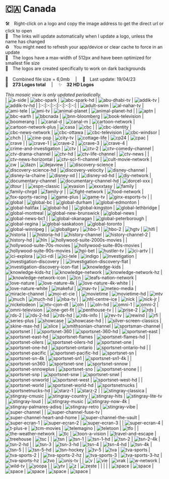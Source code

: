 🇨🇦 Canada
===============
🛠 Right-click on a logo and copy the image address to get the direct url or click to open  
🔗 The links will update automatically when I update a logo, unless the name has changed  
♻️ You might need to refresh your app/device or clear cache to force in an update  
📐 The logos have a max-width of 512px and have been optimized for smallest file size  
🖤 The logos are created specifically to work on dark backgrounds  
   
💾 Combined file size = 6,0mb  |  📅 Last update: 19/04/23  
🎨 __273 Logos total__  |  ✨ __32 HD Logos__
   
   
*This mosaic view is only updated periodically.*  
| ![a-side] | ![abc-spark] | ![abc-spark-hd] | ![abu-dhabi-tv] | ![addik-tv] | ![addik-tv-hd] |
|:-:|:-:|:-:|:-:|:-:|:-:|
| ![adult-swim] | ![al-nahar-tv] | ![ami-tele] | ![ami-tv] | ![animal-planet] | ![animal-planet-hd] |
| ![aptn] | ![bbc-earth] | ![bbcnada] | ![bnn-bloomberg] | ![book-television] | ![boomerang] |
| ![canal-d] | ![canal-m] | ![cartoon-network] | ![cartoon-network-plus] | ![casa] | ![cbc] |
| ![cbc-identity] | ![cbc-news-network] | ![cbc-ottawa] | ![cbc-television] | ![cbc-windsor] | ![chch] |
| ![cine-pop] | ![city-tv] | ![cottage-life] | ![cp24] | ![cpac] | ![crave] |
| ![crave-1] | ![crave-2] | ![crave-3] | ![crave-4] | ![crime-and-investigation] | ![ctv] |
| ![ctv-2] | ![ctv-comedy-channel] | ![ctv-drama-channel] | ![ctv-hd] | ![ctv-life-channel] | ![ctv-news] |
| ![ctv-news-horizontal] | ![ctv-sci-fi-channel] | ![cult-movie-network] | ![cw] | ![dazn] | ![dejaview] |
| ![discovery-science] | ![discovery-science-hd] | ![discovery-velocity] | ![disney-channel] | ![disney-la-chaine] | ![disney-xd] |
| ![disney-xd-hd] | ![diy-network] | ![documentary-channel] | ![documentary-channel-hd] | ![dorcel-xxx] | ![dtour] |
| ![espn-classic] | ![evasion] | ![exxxtasy] | ![family] | ![family-chrgd] | ![family-jr] |
| ![fight-network] | ![food-network] | ![fox-sports-racing] | ![game-plus] | ![game-tv] | ![ginx-esports-tv] |
| ![global] | ![global-bc] | ![global-durham] | ![global-edmonton] | ![global-halifax] | ![global-hd] |
| ![global-kingston] | ![global-lethbridge] | ![global-montreal] | ![global-new-brunswick] | ![global-news] | ![global-news-bc1] |
| ![global-okanagan] | ![global-peterborough] | ![global-regina] | ![global-saskatoon] | ![global-toronto] | ![global-winnipeg] |
| ![globallgary] | ![hbo-1] | ![hbo-2] | ![hgtv] | ![hifi] | ![historia] |
| ![historia-hd] | ![history-channel] | ![history-channel-2] | ![history-hd] | ![hln] | ![hollywood-suite-2000s-movies] |
| ![hollywood-suite-70s-movies] | ![hollywood-suite-80s-movies] | ![hollywood-suite-90s-movies] | ![hpi-bet] | ![hustler-tv] | ![ici-artv] |
| ![ici-explora] | ![ici-rdi] | ![ici-tele] | ![indigo] | ![investigation] | ![investigation-discovery] |
| ![investigation-discovery-flat] | ![investigation-discovery-icon-flat] | ![knowledge-kids] | ![knowledge-kids-hz] | ![knowledge-network] | ![knowledge-network-hz] |
| ![knowledge-network-icon] | ![lcn] | ![leafs-nation-network] | ![love-nature] | ![love-nature-4k] | ![love-nature-4k-white] |
| ![love-nature-white] | ![makeful] | ![mav-tv] | ![meteo-media] | ![miracle-channel] | ![moi-et-cie] |
| ![movietime] | ![movietime-hd] | ![mtv] | ![much] | ![much-hd] | ![nba-tv] |
| ![nhl-centre-ice] | ![nick] | ![nick-jr] | ![nickelodeon] | ![ntv-cjon-dt] | ![oln] |
| ![oln-hd] | ![omni-1] | ![omni-2] | ![omni-television] | ![one-get-fit] | ![penthouse-tv] |
| ![prise-2] | ![rds] | ![rds-2] | ![rds-2-hd] | ![rds-hd] | ![rds-info] |
| ![rev-tv] | ![rewind] | ![rfi] | ![series-plus] | ![showcase] | ![showcase-hd] |
| ![silver-screen-classics] | ![skine-max-hd] | ![slice] | ![smithsonian-channel] | ![sportsman-channel] | ![sportsnet] |
| ![sportsnet-360] | ![sportsnet-360-hd] | ![sportsnet-east] | ![sportsnet-east-hd] | ![sportsnet-flames] | ![sportsnet-flames-hd] |
| ![sportsnet-oilers] | ![sportsnet-oilers-hd] | ![sportsnet-one] | ![sportsnet-one-hd] | ![sportsnet-ontario] | ![sportsnet-ontario-hd] |
| ![sportsnet-pacific] | ![sportsnet-pacific-hd] | ![sportsnet-sn] | ![sportsnet-sn-4k] | ![sportsnet-sn1] | ![sportsnet-sn1-4k] |
| ![sportsnet-sn360] | ![sportsnet-sne] | ![sportsnet-snnow] | ![sportsnet-snnowplus] | ![sportsnet-sno] | ![sportsnet-snone] |
| ![sportsnet-snp] | ![sportsnet-snw] | ![sportsnet-snwl] | ![sportsnet-snworld] | ![sportsnet-west] | ![sportsnet-west-hd] |
| ![sportsnet-world] | ![sportsnet-world-hd] | ![sportsnetnucks] | ![sportsnetnucks-hd] | ![starz-1] | ![starz-2] |
| ![stingray-classica] | ![stingray-cmusic] | ![stingray-country] | ![stingray-hits] | ![stingray-lite-tv] | ![stingray-loud] |
| ![stingray-music] | ![stingray-now-4k] | ![stingray-palmares-adisq] | ![stingray-retro] | ![stingray-vibe] | ![super-channel] |
| ![super-channel-fuse-tv] | ![super-channel-heart-and-home] | ![super-channel-the-vault] | ![super-ecran-1] | ![super-ecran-2] | ![super-ecran-3] |
| ![super-ecran-4] | ![t-plus-e] | ![tcm-movies] | ![telemagino] | ![teletoon] | ![tfo] |
| ![the-weather-network] | ![tlc] | ![toon-a-vision] | ![travel-and-escape] | ![treehouse] | ![tsc] |
| ![tsn] | ![tsn-1] | ![tsn-1-hd] | ![tsn-2] | ![tsn-2-4k] | ![tsn-2-hd] |
| ![tsn-3] | ![tsn-3-hd] | ![tsn-4] | ![tsn-4-hd] | ![tsn-4k] | ![tsn-5] |
| ![tsn-5-hd] | ![tsn-hockey] | ![tv-5] | ![tva] | ![tva-sports] | ![tva-sports-2] |
| ![tva-sports-2-hz] | ![tva-sports-3] | ![tva-sports-3-hz] | ![tva-sports-hz] | ![tvo] | ![unis-tv] |
| ![v] | ![vie] | ![vrak] | ![w-network] | ![wild-tv] | ![yoopa] |
| ![ytv] | ![z] | ![zeste] |  |  |  |
| ![space] | ![space] | ![space] | ![space] | ![space] | ![space] |

[a-side]:https://raw.githubusercontent.com/cybertsotsi/tv/master/countries/canada/a-side-ca.png
[abc-spark]:https://raw.githubusercontent.com/cybertsotsi/tv/master/countries/canada/abc-spark-ca.png
[abc-spark-hd]:https://raw.githubusercontent.com/cybertsotsi/tv/master/countries/canada/abc-spark-hd-ca.png
[abu-dhabi-tv]:https://raw.githubusercontent.com/cybertsotsi/tv/master/countries/canada/abu-dhabi-tv-ca.png
[addik-tv]:https://raw.githubusercontent.com/cybertsotsi/tv/master/countries/canada/addik-tv-ca.png
[addik-tv-hd]:https://raw.githubusercontent.com/cybertsotsi/tv/master/countries/canada/addik-tv-hd-ca.png
[adult-swim]:https://raw.githubusercontent.com/cybertsotsi/tv/master/countries/canada/adult-swim-ca.png
[al-nahar-tv]:https://raw.githubusercontent.com/cybertsotsi/tv/master/countries/canada/al-nahar-tv-ca.png
[ami-tele]:https://raw.githubusercontent.com/cybertsotsi/tv/master/countries/canada/ami-tele-ca.png
[ami-tv]:https://raw.githubusercontent.com/cybertsotsi/tv/master/countries/canada/ami-tv-ca.png
[animal-planet]:https://raw.githubusercontent.com/cybertsotsi/tv/master/countries/canada/animal-planet-ca.png
[animal-planet-hd]:https://raw.githubusercontent.com/cybertsotsi/tv/master/countries/canada/animal-planet-hd-ca.png
[aptn]:https://raw.githubusercontent.com/cybertsotsi/tv/master/countries/canada/aptn-ca.png
[bbc-earth]:https://raw.githubusercontent.com/cybertsotsi/tv/master/countries/canada/bbc-earth-ca.png
[bbcnada]:https://raw.githubusercontent.com/cybertsotsi/tv/master/countries/canada/bbc-canada-ca.png
[bnn-bloomberg]:https://raw.githubusercontent.com/cybertsotsi/tv/master/countries/canada/bnn-bloomberg-ca.png
[book-television]:https://raw.githubusercontent.com/cybertsotsi/tv/master/countries/canada/book-television-ca.png
[boomerang]:https://raw.githubusercontent.com/cybertsotsi/tv/master/countries/canada/boomerang-ca.png
[canal-d]:https://raw.githubusercontent.com/cybertsotsi/tv/master/countries/canada/canal-d-ca.png
[canal-m]:https://raw.githubusercontent.com/cybertsotsi/tv/master/countries/canada/canal-m-ca.png
[cartoon-network]:https://raw.githubusercontent.com/cybertsotsi/tv/master/countries/canada/cartoon-network-ca.png
[cartoon-network-plus]:https://raw.githubusercontent.com/cybertsotsi/tv/master/countries/canada/cartoon-network-plus-ca.png
[casa]:https://raw.githubusercontent.com/cybertsotsi/tv/master/countries/canada/casa-ca.png
[cbc]:https://raw.githubusercontent.com/cybertsotsi/tv/master/countries/canada/cbc-ca.png
[cbc-identity]:https://raw.githubusercontent.com/cybertsotsi/tv/master/countries/canada/cbc-identity-ca.png
[cbc-news-network]:https://raw.githubusercontent.com/cybertsotsi/tv/master/countries/canada/cbc-news-network-ca.png
[cbc-ottawa]:https://raw.githubusercontent.com/cybertsotsi/tv/master/countries/canada/cbc-ottawa-ca.png
[cbc-television]:https://raw.githubusercontent.com/cybertsotsi/tv/master/countries/canada/cbc-television-ca.png
[cbc-windsor]:https://raw.githubusercontent.com/cybertsotsi/tv/master/countries/canada/cbc-windsor-ca.png
[chch]:https://raw.githubusercontent.com/cybertsotsi/tv/master/countries/canada/chch-ca.png
[cine-pop]:https://raw.githubusercontent.com/cybertsotsi/tv/master/countries/canada/cine-pop-ca.png
[city-tv]:https://raw.githubusercontent.com/cybertsotsi/tv/master/countries/canada/city-tv-ca.png
[cottage-life]:https://raw.githubusercontent.com/cybertsotsi/tv/master/countries/canada/cottage-life-ca.png
[cp24]:https://raw.githubusercontent.com/cybertsotsi/tv/master/countries/canada/cp24-ca.png
[cpac]:https://raw.githubusercontent.com/cybertsotsi/tv/master/countries/canada/cpac-ca.png
[crave]:https://raw.githubusercontent.com/cybertsotsi/tv/master/countries/canada/crave-ca.png
[crave-1]:https://raw.githubusercontent.com/cybertsotsi/tv/master/countries/canada/crave-1-ca.png
[crave-2]:https://raw.githubusercontent.com/cybertsotsi/tv/master/countries/canada/crave-2-ca.png
[crave-3]:https://raw.githubusercontent.com/cybertsotsi/tv/master/countries/canada/crave-3-ca.png
[crave-4]:https://raw.githubusercontent.com/cybertsotsi/tv/master/countries/canada/crave-4-ca.png
[crime-and-investigation]:https://raw.githubusercontent.com/cybertsotsi/tv/master/countries/canada/crime-and-investigation-ca.png
[ctv]:https://raw.githubusercontent.com/cybertsotsi/tv/master/countries/canada/ctv-ca.png
[ctv-2]:https://raw.githubusercontent.com/cybertsotsi/tv/master/countries/canada/ctv-2-ca.png
[ctv-comedy-channel]:https://raw.githubusercontent.com/cybertsotsi/tv/master/countries/canada/ctv-comedy-channel-ca.png
[ctv-drama-channel]:https://raw.githubusercontent.com/cybertsotsi/tv/master/countries/canada/ctv-drama-channel-ca.png
[ctv-hd]:https://raw.githubusercontent.com/cybertsotsi/tv/master/countries/canada/ctv-hd-ca.png
[ctv-life-channel]:https://raw.githubusercontent.com/cybertsotsi/tv/master/countries/canada/ctv-life-channel-ca.png
[ctv-news]:https://raw.githubusercontent.com/cybertsotsi/tv/master/countries/canada/ctv-news-ca.png
[ctv-news-horizontal]:https://raw.githubusercontent.com/cybertsotsi/tv/master/countries/canada/ctv-news-horizontal-ca.png
[ctv-sci-fi-channel]:https://raw.githubusercontent.com/cybertsotsi/tv/master/countries/canada/ctv-sci-fi-channel-ca.png
[cult-movie-network]:https://raw.githubusercontent.com/cybertsotsi/tv/master/countries/canada/cult-movie-network-ca.png
[cw]:https://raw.githubusercontent.com/cybertsotsi/tv/master/countries/canada/cw-ca.png
[dazn]:https://raw.githubusercontent.com/cybertsotsi/tv/master/countries/canada/dazn-ca.png
[dejaview]:https://raw.githubusercontent.com/cybertsotsi/tv/master/countries/canada/dejaview-ca.png
[discovery-science]:https://raw.githubusercontent.com/cybertsotsi/tv/master/countries/canada/discovery-science-ca.png
[discovery-science-hd]:https://raw.githubusercontent.com/cybertsotsi/tv/master/countries/canada/discovery-science-hd-ca.png
[discovery-velocity]:https://raw.githubusercontent.com/cybertsotsi/tv/master/countries/canada/discovery-velocity-ca.png
[disney-channel]:https://raw.githubusercontent.com/cybertsotsi/tv/master/countries/canada/disney-channel-ca.png
[disney-la-chaine]:https://raw.githubusercontent.com/cybertsotsi/tv/master/countries/canada/disney-la-chaine-ca.png
[disney-xd]:https://raw.githubusercontent.com/cybertsotsi/tv/master/countries/canada/disney-xd-ca.png
[disney-xd-hd]:https://raw.githubusercontent.com/cybertsotsi/tv/master/countries/canada/disney-xd-hd-ca.png
[diy-network]:https://raw.githubusercontent.com/cybertsotsi/tv/master/countries/canada/diy-network-ca.png
[documentary-channel]:https://raw.githubusercontent.com/cybertsotsi/tv/master/countries/canada/documentary-channel-ca.png
[documentary-channel-hd]:https://raw.githubusercontent.com/cybertsotsi/tv/master/countries/canada/documentary-channel-hd-ca.png
[dorcel-xxx]:https://raw.githubusercontent.com/cybertsotsi/tv/master/countries/canada/dorcel-xxx-ca.png
[dtour]:https://raw.githubusercontent.com/cybertsotsi/tv/master/countries/canada/dtour-ca.png
[espn-classic]:https://raw.githubusercontent.com/cybertsotsi/tv/master/countries/canada/espn-classic-ca.png
[evasion]:https://raw.githubusercontent.com/cybertsotsi/tv/master/countries/canada/evasion-ca.png
[exxxtasy]:https://raw.githubusercontent.com/cybertsotsi/tv/master/countries/canada/exxxtasy-ca.png
[family]:https://raw.githubusercontent.com/cybertsotsi/tv/master/countries/canada/family-ca.png
[family-chrgd]:https://raw.githubusercontent.com/cybertsotsi/tv/master/countries/canada/family-chrgd-ca.png
[family-jr]:https://raw.githubusercontent.com/cybertsotsi/tv/master/countries/canada/family-jr-ca.png
[fight-network]:https://raw.githubusercontent.com/cybertsotsi/tv/master/countries/canada/fight-network-ca.png
[food-network]:https://raw.githubusercontent.com/cybertsotsi/tv/master/countries/canada/food-network-ca.png
[fox-sports-racing]:https://raw.githubusercontent.com/cybertsotsi/tv/master/countries/canada/fox-sports-racing-ca.png
[game-plus]:https://raw.githubusercontent.com/cybertsotsi/tv/master/countries/canada/game-plus-ca.png
[game-tv]:https://raw.githubusercontent.com/cybertsotsi/tv/master/countries/canada/game-tv-ca.png
[ginx-esports-tv]:https://raw.githubusercontent.com/cybertsotsi/tv/master/countries/canada/ginx-esports-tv-ca.png
[global]:https://raw.githubusercontent.com/cybertsotsi/tv/master/countries/canada/global-ca.png
[global-bc]:https://raw.githubusercontent.com/cybertsotsi/tv/master/countries/canada/global-bc-ca.png
[global-durham]:https://raw.githubusercontent.com/cybertsotsi/tv/master/countries/canada/global-durham-ca.png
[global-edmonton]:https://raw.githubusercontent.com/cybertsotsi/tv/master/countries/canada/global-edmonton-ca.png
[global-halifax]:https://raw.githubusercontent.com/cybertsotsi/tv/master/countries/canada/global-halifax-ca.png
[global-hd]:https://raw.githubusercontent.com/cybertsotsi/tv/master/countries/canada/global-hd-ca.png
[global-kingston]:https://raw.githubusercontent.com/cybertsotsi/tv/master/countries/canada/global-kingston-ca.png
[global-lethbridge]:https://raw.githubusercontent.com/cybertsotsi/tv/master/countries/canada/global-lethbridge-ca.png
[global-montreal]:https://raw.githubusercontent.com/cybertsotsi/tv/master/countries/canada/global-montreal-ca.png
[global-new-brunswick]:https://raw.githubusercontent.com/cybertsotsi/tv/master/countries/canada/global-new-brunswick-ca.png
[global-news]:https://raw.githubusercontent.com/cybertsotsi/tv/master/countries/canada/global-news-ca.png
[global-news-bc1]:https://raw.githubusercontent.com/cybertsotsi/tv/master/countries/canada/global-news-bc1-ca.png
[global-okanagan]:https://raw.githubusercontent.com/cybertsotsi/tv/master/countries/canada/global-okanagan-ca.png
[global-peterborough]:https://raw.githubusercontent.com/cybertsotsi/tv/master/countries/canada/global-peterborough-ca.png
[global-regina]:https://raw.githubusercontent.com/cybertsotsi/tv/master/countries/canada/global-regina-ca.png
[global-saskatoon]:https://raw.githubusercontent.com/cybertsotsi/tv/master/countries/canada/global-saskatoon-ca.png
[global-toronto]:https://raw.githubusercontent.com/cybertsotsi/tv/master/countries/canada/global-toronto-ca.png
[global-winnipeg]:https://raw.githubusercontent.com/cybertsotsi/tv/master/countries/canada/global-winnipeg-ca.png
[globallgary]:https://raw.githubusercontent.com/cybertsotsi/tv/master/countries/canada/global-calgary-ca.png
[hbo-1]:https://raw.githubusercontent.com/cybertsotsi/tv/master/countries/canada/hbo-1-ca.png
[hbo-2]:https://raw.githubusercontent.com/cybertsotsi/tv/master/countries/canada/hbo-2-ca.png
[hgtv]:https://raw.githubusercontent.com/cybertsotsi/tv/master/countries/canada/hgtv-ca.png
[hifi]:https://raw.githubusercontent.com/cybertsotsi/tv/master/countries/canada/hifi-ca.png
[historia]:https://raw.githubusercontent.com/cybertsotsi/tv/master/countries/canada/historia-ca.png
[historia-hd]:https://raw.githubusercontent.com/cybertsotsi/tv/master/countries/canada/historia-hd-ca.png
[history-channel]:https://raw.githubusercontent.com/cybertsotsi/tv/master/countries/canada/history-channel-ca.png
[history-channel-2]:https://raw.githubusercontent.com/cybertsotsi/tv/master/countries/canada/history-channel-2-ca.png
[history-hd]:https://raw.githubusercontent.com/cybertsotsi/tv/master/countries/canada/history-hd-ca.png
[hln]:https://raw.githubusercontent.com/cybertsotsi/tv/master/countries/canada/hln-ca.png
[hollywood-suite-2000s-movies]:https://raw.githubusercontent.com/cybertsotsi/tv/master/countries/canada/hollywood-suite-2000s-movies-ca.png
[hollywood-suite-70s-movies]:https://raw.githubusercontent.com/cybertsotsi/tv/master/countries/canada/hollywood-suite-70s-movies-ca.png
[hollywood-suite-80s-movies]:https://raw.githubusercontent.com/cybertsotsi/tv/master/countries/canada/hollywood-suite-80s-movies-ca.png
[hollywood-suite-90s-movies]:https://raw.githubusercontent.com/cybertsotsi/tv/master/countries/canada/hollywood-suite-90s-movies-ca.png
[hpi-bet]:https://raw.githubusercontent.com/cybertsotsi/tv/master/countries/canada/hpi-bet-ca.png
[hustler-tv]:https://raw.githubusercontent.com/cybertsotsi/tv/master/countries/canada/hustler-tv-ca.png
[ici-artv]:https://raw.githubusercontent.com/cybertsotsi/tv/master/countries/canada/ici-artv-ca.png
[ici-explora]:https://raw.githubusercontent.com/cybertsotsi/tv/master/countries/canada/ici-explora-ca.png
[ici-rdi]:https://raw.githubusercontent.com/cybertsotsi/tv/master/countries/canada/ici-rdi-ca.png
[ici-tele]:https://raw.githubusercontent.com/cybertsotsi/tv/master/countries/canada/ici-tele-ca.png
[indigo]:https://raw.githubusercontent.com/cybertsotsi/tv/master/countries/canada/indigo-ca.png
[investigation]:https://raw.githubusercontent.com/cybertsotsi/tv/master/countries/canada/investigation-ca.png
[investigation-discovery]:https://raw.githubusercontent.com/cybertsotsi/tv/master/countries/canada/investigation-discovery-ca.png
[investigation-discovery-flat]:https://raw.githubusercontent.com/cybertsotsi/tv/master/countries/canada/investigation-discovery-flat-ca.png
[investigation-discovery-icon-flat]:https://raw.githubusercontent.com/cybertsotsi/tv/master/countries/canada/investigation-discovery-icon-flat-ca.png
[knowledge-kids]:https://raw.githubusercontent.com/cybertsotsi/tv/master/countries/canada/knowledge-kids-ca.png
[knowledge-kids-hz]:https://raw.githubusercontent.com/cybertsotsi/tv/master/countries/canada/knowledge-kids-hz-ca.png
[knowledge-network]:https://raw.githubusercontent.com/cybertsotsi/tv/master/countries/canada/knowledge-network-ca.png
[knowledge-network-hz]:https://raw.githubusercontent.com/cybertsotsi/tv/master/countries/canada/knowledge-network-hz-ca.png
[knowledge-network-icon]:https://raw.githubusercontent.com/cybertsotsi/tv/master/countries/canada/knowledge-network-icon-ca.png
[lcn]:https://raw.githubusercontent.com/cybertsotsi/tv/master/countries/canada/lcn-ca.png
[leafs-nation-network]:https://raw.githubusercontent.com/cybertsotsi/tv/master/countries/canada/leafs-nation-network-ca.png
[love-nature]:https://raw.githubusercontent.com/cybertsotsi/tv/master/countries/canada/love-nature-ca.png
[love-nature-4k]:https://raw.githubusercontent.com/cybertsotsi/tv/master/countries/canada/love-nature-4k-ca.png
[love-nature-4k-white]:https://raw.githubusercontent.com/cybertsotsi/tv/master/countries/canada/love-nature-4k-white-ca.png
[love-nature-white]:https://raw.githubusercontent.com/cybertsotsi/tv/master/countries/canada/love-nature-white-ca.png
[makeful]:https://raw.githubusercontent.com/cybertsotsi/tv/master/countries/canada/makeful-ca.png
[mav-tv]:https://raw.githubusercontent.com/cybertsotsi/tv/master/countries/canada/mav-tv-ca.png
[meteo-media]:https://raw.githubusercontent.com/cybertsotsi/tv/master/countries/canada/meteo-media-ca.png
[miracle-channel]:https://raw.githubusercontent.com/cybertsotsi/tv/master/countries/canada/miracle-channel-ca.png
[moi-et-cie]:https://raw.githubusercontent.com/cybertsotsi/tv/master/countries/canada/moi-et-cie-ca.png
[movietime]:https://raw.githubusercontent.com/cybertsotsi/tv/master/countries/canada/movietime-ca.png
[movietime-hd]:https://raw.githubusercontent.com/cybertsotsi/tv/master/countries/canada/movietime-hd-ca.png
[mtv]:https://raw.githubusercontent.com/cybertsotsi/tv/master/countries/canada/mtv-ca.png
[much]:https://raw.githubusercontent.com/cybertsotsi/tv/master/countries/canada/much-ca.png
[much-hd]:https://raw.githubusercontent.com/cybertsotsi/tv/master/countries/canada/much-hd-ca.png
[nba-tv]:https://raw.githubusercontent.com/cybertsotsi/tv/master/countries/canada/nba-tv-ca.png
[nhl-centre-ice]:https://raw.githubusercontent.com/cybertsotsi/tv/master/countries/canada/nhl-centre-ice-ca.png
[nick]:https://raw.githubusercontent.com/cybertsotsi/tv/master/countries/canada/nick-ca.png
[nick-jr]:https://raw.githubusercontent.com/cybertsotsi/tv/master/countries/canada/nick-jr-ca.png
[nickelodeon]:https://raw.githubusercontent.com/cybertsotsi/tv/master/countries/canada/nickelodeon-ca.png
[ntv-cjon-dt]:https://raw.githubusercontent.com/cybertsotsi/tv/master/countries/canada/ntv-cjon-dt-ca.png
[oln]:https://raw.githubusercontent.com/cybertsotsi/tv/master/countries/canada/oln-ca.png
[oln-hd]:https://raw.githubusercontent.com/cybertsotsi/tv/master/countries/canada/oln-hd-ca.png
[omni-1]:https://raw.githubusercontent.com/cybertsotsi/tv/master/countries/canada/omni-1-ca.png
[omni-2]:https://raw.githubusercontent.com/cybertsotsi/tv/master/countries/canada/omni-2-ca.png
[omni-television]:https://raw.githubusercontent.com/cybertsotsi/tv/master/countries/canada/omni-television-ca.png
[one-get-fit]:https://raw.githubusercontent.com/cybertsotsi/tv/master/countries/canada/one-get-fit-ca.png
[penthouse-tv]:https://raw.githubusercontent.com/cybertsotsi/tv/master/countries/canada/penthouse-tv-ca.png
[prise-2]:https://raw.githubusercontent.com/cybertsotsi/tv/master/countries/canada/prise-2-ca.png
[rds]:https://raw.githubusercontent.com/cybertsotsi/tv/master/countries/canada/rds-ca.png
[rds-2]:https://raw.githubusercontent.com/cybertsotsi/tv/master/countries/canada/rds-2-ca.png
[rds-2-hd]:https://raw.githubusercontent.com/cybertsotsi/tv/master/countries/canada/rds-2-hd-ca.png
[rds-hd]:https://raw.githubusercontent.com/cybertsotsi/tv/master/countries/canada/rds-hd-ca.png
[rds-info]:https://raw.githubusercontent.com/cybertsotsi/tv/master/countries/canada/rds-info-ca.png
[rev-tv]:https://raw.githubusercontent.com/cybertsotsi/tv/master/countries/canada/rev-tv-ca.png
[rewind]:https://raw.githubusercontent.com/cybertsotsi/tv/master/countries/canada/rewind-ca.png
[rfi]:https://raw.githubusercontent.com/cybertsotsi/tv/master/countries/canada/rfi-ca.png
[series-plus]:https://raw.githubusercontent.com/cybertsotsi/tv/master/countries/canada/series-plus-ca.png
[showcase]:https://raw.githubusercontent.com/cybertsotsi/tv/master/countries/canada/showcase-ca.png
[showcase-hd]:https://raw.githubusercontent.com/cybertsotsi/tv/master/countries/canada/showcase-hd-ca.png
[silver-screen-classics]:https://raw.githubusercontent.com/cybertsotsi/tv/master/countries/canada/silver-screen-classics-ca.png
[skine-max-hd]:https://raw.githubusercontent.com/cybertsotsi/tv/master/countries/canada/skine-max-hd-ca.png
[slice]:https://raw.githubusercontent.com/cybertsotsi/tv/master/countries/canada/slice-ca.png
[smithsonian-channel]:https://raw.githubusercontent.com/cybertsotsi/tv/master/countries/canada/smithsonian-channel-ca.png
[sportsman-channel]:https://raw.githubusercontent.com/cybertsotsi/tv/master/countries/canada/sportsman-channel-ca.png
[sportsnet]:https://raw.githubusercontent.com/cybertsotsi/tv/master/countries/canada/sportsnet-ca.png
[sportsnet-360]:https://raw.githubusercontent.com/cybertsotsi/tv/master/countries/canada/sportsnet-360-ca.png
[sportsnet-360-hd]:https://raw.githubusercontent.com/cybertsotsi/tv/master/countries/canada/sportsnet-360-hd-ca.png
[sportsnet-east]:https://raw.githubusercontent.com/cybertsotsi/tv/master/countries/canada/sportsnet-east-ca.png
[sportsnet-east-hd]:https://raw.githubusercontent.com/cybertsotsi/tv/master/countries/canada/sportsnet-east-hd-ca.png
[sportsnet-flames]:https://raw.githubusercontent.com/cybertsotsi/tv/master/countries/canada/sportsnet-flames-ca.png
[sportsnet-flames-hd]:https://raw.githubusercontent.com/cybertsotsi/tv/master/countries/canada/sportsnet-flames-hd-ca.png
[sportsnet-oilers]:https://raw.githubusercontent.com/cybertsotsi/tv/master/countries/canada/sportsnet-oilers-ca.png
[sportsnet-oilers-hd]:https://raw.githubusercontent.com/cybertsotsi/tv/master/countries/canada/sportsnet-oilers-hd-ca.png
[sportsnet-one]:https://raw.githubusercontent.com/cybertsotsi/tv/master/countries/canada/sportsnet-one-ca.png
[sportsnet-one-hd]:https://raw.githubusercontent.com/cybertsotsi/tv/master/countries/canada/sportsnet-one-hd-ca.png
[sportsnet-ontario]:https://raw.githubusercontent.com/cybertsotsi/tv/master/countries/canada/sportsnet-ontario-ca.png
[sportsnet-ontario-hd]:https://raw.githubusercontent.com/cybertsotsi/tv/master/countries/canada/sportsnet-ontario-hd-ca.png
[sportsnet-pacific]:https://raw.githubusercontent.com/cybertsotsi/tv/master/countries/canada/sportsnet-pacific-ca.png
[sportsnet-pacific-hd]:https://raw.githubusercontent.com/cybertsotsi/tv/master/countries/canada/sportsnet-pacific-hd-ca.png
[sportsnet-sn]:https://raw.githubusercontent.com/cybertsotsi/tv/master/countries/canada/sportsnet-sn-ca.png
[sportsnet-sn-4k]:https://raw.githubusercontent.com/cybertsotsi/tv/master/countries/canada/sportsnet-sn-4k-ca.png
[sportsnet-sn1]:https://raw.githubusercontent.com/cybertsotsi/tv/master/countries/canada/sportsnet-sn1-ca.png
[sportsnet-sn1-4k]:https://raw.githubusercontent.com/cybertsotsi/tv/master/countries/canada/sportsnet-sn1-4k-ca.png
[sportsnet-sn360]:https://raw.githubusercontent.com/cybertsotsi/tv/master/countries/canada/sportsnet-sn360-ca.png
[sportsnet-sne]:https://raw.githubusercontent.com/cybertsotsi/tv/master/countries/canada/sportsnet-sne-ca.png
[sportsnet-snnow]:https://raw.githubusercontent.com/cybertsotsi/tv/master/countries/canada/sportsnet-snnow-ca.png
[sportsnet-snnowplus]:https://raw.githubusercontent.com/cybertsotsi/tv/master/countries/canada/sportsnet-snnowplus-ca.png
[sportsnet-sno]:https://raw.githubusercontent.com/cybertsotsi/tv/master/countries/canada/sportsnet-sno-ca.png
[sportsnet-snone]:https://raw.githubusercontent.com/cybertsotsi/tv/master/countries/canada/sportsnet-snone-ca.png
[sportsnet-snp]:https://raw.githubusercontent.com/cybertsotsi/tv/master/countries/canada/sportsnet-snp-ca.png
[sportsnet-snw]:https://raw.githubusercontent.com/cybertsotsi/tv/master/countries/canada/sportsnet-snw-ca.png
[sportsnet-snwl]:https://raw.githubusercontent.com/cybertsotsi/tv/master/countries/canada/sportsnet-snwl-ca.png
[sportsnet-snworld]:https://raw.githubusercontent.com/cybertsotsi/tv/master/countries/canada/sportsnet-snworld-ca.png
[sportsnet-west]:https://raw.githubusercontent.com/cybertsotsi/tv/master/countries/canada/sportsnet-west-ca.png
[sportsnet-west-hd]:https://raw.githubusercontent.com/cybertsotsi/tv/master/countries/canada/sportsnet-west-hd-ca.png
[sportsnet-world]:https://raw.githubusercontent.com/cybertsotsi/tv/master/countries/canada/sportsnet-world-ca.png
[sportsnet-world-hd]:https://raw.githubusercontent.com/cybertsotsi/tv/master/countries/canada/sportsnet-world-hd-ca.png
[sportsnetnucks]:https://raw.githubusercontent.com/cybertsotsi/tv/master/countries/canada/sportsnet-canucks-ca.png
[sportsnetnucks-hd]:https://raw.githubusercontent.com/cybertsotsi/tv/master/countries/canada/sportsnet-canucks-hd-ca.png
[starz-1]:https://raw.githubusercontent.com/cybertsotsi/tv/master/countries/canada/starz-1-ca.png
[starz-2]:https://raw.githubusercontent.com/cybertsotsi/tv/master/countries/canada/starz-2-ca.png
[stingray-classica]:https://raw.githubusercontent.com/cybertsotsi/tv/master/countries/canada/stingray-classica-ca.png
[stingray-cmusic]:https://raw.githubusercontent.com/cybertsotsi/tv/master/countries/canada/stingray-cmusic-ca.png
[stingray-country]:https://raw.githubusercontent.com/cybertsotsi/tv/master/countries/canada/stingray-country-ca.png
[stingray-hits]:https://raw.githubusercontent.com/cybertsotsi/tv/master/countries/canada/stingray-hits-ca.png
[stingray-lite-tv]:https://raw.githubusercontent.com/cybertsotsi/tv/master/countries/canada/stingray-lite-tv-ca.png
[stingray-loud]:https://raw.githubusercontent.com/cybertsotsi/tv/master/countries/canada/stingray-loud-ca.png
[stingray-music]:https://raw.githubusercontent.com/cybertsotsi/tv/master/countries/canada/stingray-music-ca.png
[stingray-now-4k]:https://raw.githubusercontent.com/cybertsotsi/tv/master/countries/canada/stingray-now-4k-ca.png
[stingray-palmares-adisq]:https://raw.githubusercontent.com/cybertsotsi/tv/master/countries/canada/stingray-palmares-adisq-ca.png
[stingray-retro]:https://raw.githubusercontent.com/cybertsotsi/tv/master/countries/canada/stingray-retro-ca.png
[stingray-vibe]:https://raw.githubusercontent.com/cybertsotsi/tv/master/countries/canada/stingray-vibe-ca.png
[super-channel]:https://raw.githubusercontent.com/cybertsotsi/tv/master/countries/canada/super-channel-ca.png
[super-channel-fuse-tv]:https://raw.githubusercontent.com/cybertsotsi/tv/master/countries/canada/super-channel-fuse-tv-ca.png
[super-channel-heart-and-home]:https://raw.githubusercontent.com/cybertsotsi/tv/master/countries/canada/super-channel-heart-and-home-ca.png
[super-channel-the-vault]:https://raw.githubusercontent.com/cybertsotsi/tv/master/countries/canada/super-channel-the-vault-ca.png
[super-ecran-1]:https://raw.githubusercontent.com/cybertsotsi/tv/master/countries/canada/super-ecran-1-ca.png
[super-ecran-2]:https://raw.githubusercontent.com/cybertsotsi/tv/master/countries/canada/super-ecran-2-ca.png
[super-ecran-3]:https://raw.githubusercontent.com/cybertsotsi/tv/master/countries/canada/super-ecran-3-ca.png
[super-ecran-4]:https://raw.githubusercontent.com/cybertsotsi/tv/master/countries/canada/super-ecran-4-ca.png
[t-plus-e]:https://raw.githubusercontent.com/cybertsotsi/tv/master/countries/canada/t-plus-e-ca.png
[tcm-movies]:https://raw.githubusercontent.com/cybertsotsi/tv/master/countries/canada/tcm-movies-ca.png
[telemagino]:https://raw.githubusercontent.com/cybertsotsi/tv/master/countries/canada/telemagino-ca.png
[teletoon]:https://raw.githubusercontent.com/cybertsotsi/tv/master/countries/canada/teletoon-ca.png
[tfo]:https://raw.githubusercontent.com/cybertsotsi/tv/master/countries/canada/tfo-ca.png
[the-weather-network]:https://raw.githubusercontent.com/cybertsotsi/tv/master/countries/canada/the-weather-network-ca.png
[tlc]:https://raw.githubusercontent.com/cybertsotsi/tv/master/countries/canada/tlc-ca.png
[toon-a-vision]:https://raw.githubusercontent.com/cybertsotsi/tv/master/countries/canada/toon-a-vision-ca.png
[travel-and-escape]:https://raw.githubusercontent.com/cybertsotsi/tv/master/countries/canada/travel-and-escape-ca.png
[treehouse]:https://raw.githubusercontent.com/cybertsotsi/tv/master/countries/canada/treehouse-ca.png
[tsc]:https://raw.githubusercontent.com/cybertsotsi/tv/master/countries/canada/tsc-ca.png
[tsn]:https://raw.githubusercontent.com/cybertsotsi/tv/master/countries/canada/tsn-ca.png
[tsn-1]:https://raw.githubusercontent.com/cybertsotsi/tv/master/countries/canada/tsn-1-ca.png
[tsn-1-hd]:https://raw.githubusercontent.com/cybertsotsi/tv/master/countries/canada/tsn-1-hd-ca.png
[tsn-2]:https://raw.githubusercontent.com/cybertsotsi/tv/master/countries/canada/tsn-2-ca.png
[tsn-2-4k]:https://raw.githubusercontent.com/cybertsotsi/tv/master/countries/canada/tsn-2-4k-ca.png
[tsn-2-hd]:https://raw.githubusercontent.com/cybertsotsi/tv/master/countries/canada/tsn-2-hd-ca.png
[tsn-3]:https://raw.githubusercontent.com/cybertsotsi/tv/master/countries/canada/tsn-3-ca.png
[tsn-3-hd]:https://raw.githubusercontent.com/cybertsotsi/tv/master/countries/canada/tsn-3-hd-ca.png
[tsn-4]:https://raw.githubusercontent.com/cybertsotsi/tv/master/countries/canada/tsn-4-ca.png
[tsn-4-hd]:https://raw.githubusercontent.com/cybertsotsi/tv/master/countries/canada/tsn-4-hd-ca.png
[tsn-4k]:https://raw.githubusercontent.com/cybertsotsi/tv/master/countries/canada/tsn-4k-ca.png
[tsn-5]:https://raw.githubusercontent.com/cybertsotsi/tv/master/countries/canada/tsn-5-ca.png
[tsn-5-hd]:https://raw.githubusercontent.com/cybertsotsi/tv/master/countries/canada/tsn-5-hd-ca.png
[tsn-hockey]:https://raw.githubusercontent.com/cybertsotsi/tv/master/countries/canada/tsn-hockey-ca.png
[tv-5]:https://raw.githubusercontent.com/cybertsotsi/tv/master/countries/canada/tv-5-ca.png
[tva]:https://raw.githubusercontent.com/cybertsotsi/tv/master/countries/canada/tva-ca.png
[tva-sports]:https://raw.githubusercontent.com/cybertsotsi/tv/master/countries/canada/tva-sports-ca.png
[tva-sports-2]:https://raw.githubusercontent.com/cybertsotsi/tv/master/countries/canada/tva-sports-2-ca.png
[tva-sports-2-hz]:https://raw.githubusercontent.com/cybertsotsi/tv/master/countries/canada/tva-sports-2-hz-ca.png
[tva-sports-3]:https://raw.githubusercontent.com/cybertsotsi/tv/master/countries/canada/tva-sports-3-ca.png
[tva-sports-3-hz]:https://raw.githubusercontent.com/cybertsotsi/tv/master/countries/canada/tva-sports-3-hz-ca.png
[tva-sports-hz]:https://raw.githubusercontent.com/cybertsotsi/tv/master/countries/canada/tva-sports-hz-ca.png
[tvo]:https://raw.githubusercontent.com/cybertsotsi/tv/master/countries/canada/tvo-ca.png
[unis-tv]:https://raw.githubusercontent.com/cybertsotsi/tv/master/countries/canada/unis-tv-ca.png
[v]:https://raw.githubusercontent.com/cybertsotsi/tv/master/countries/canada/v-ca.png
[vie]:https://raw.githubusercontent.com/cybertsotsi/tv/master/countries/canada/vie-ca.png
[vrak]:https://raw.githubusercontent.com/cybertsotsi/tv/master/countries/canada/vrak-ca.png
[w-network]:https://raw.githubusercontent.com/cybertsotsi/tv/master/countries/canada/w-network-ca.png
[wild-tv]:https://raw.githubusercontent.com/cybertsotsi/tv/master/countries/canada/wild-tv-ca.png
[yoopa]:https://raw.githubusercontent.com/cybertsotsi/tv/master/countries/canada/yoopa-ca.png
[ytv]:https://raw.githubusercontent.com/cybertsotsi/tv/master/countries/canada/ytv-ca.png
[z]:https://raw.githubusercontent.com/cybertsotsi/tv/master/countries/canada/z-ca.png
[zeste]:https://raw.githubusercontent.com/cybertsotsi/tv/master/countries/canada/zeste-ca.png

[space]:https://raw.githubusercontent.com/cybertsotsi/tv/master/misc/%CE%A9/space-1500.png
